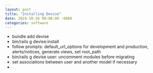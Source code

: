 ```yaml
---
layout: post
title: "Installing Devise"
date: 2024-10-26 00:00:00 -0800
categories: software
---
```


- bundle add devise
- bin/rails g devise:install
- follow prompts: default_url_options for development and production,
  alerts/notices, generate views, set root_path
- bin/rails g devise user: uncomment modules before migrating
- set associations between user and another model if necessary
- 
